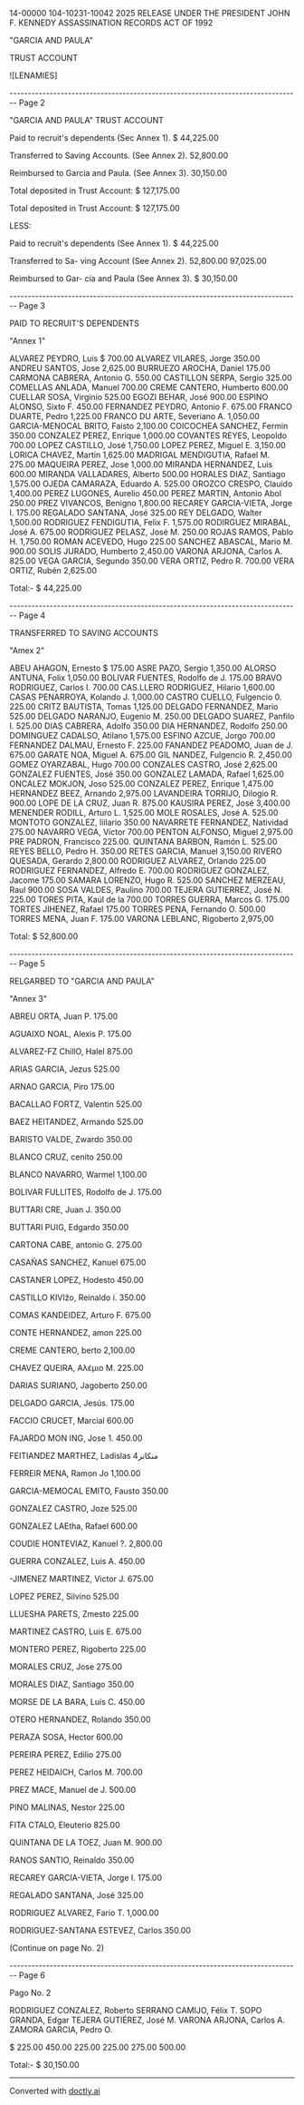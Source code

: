 14-00000
104-10231-10042 2025 RELEASE UNDER THE PRESIDENT JOHN F. KENNEDY ASSASSINATION RECORDS ACT OF 1992

"GARCIA AND PAULA"

TRUST ACCOUNT

![LENAMIES]


-------------------------------------------------------------------------------- Page 2

"GARCIA AND PAULA"
TRUST ACCOUNT

Paid to recruit's dependents
(Sec Annex 1). $ 44,225.00

Transferred to Saving Accounts.
(See Annex 2). 52,800.00

Reimbursed to Garcia and Paula.
(See Annex 3). 30,150.00

Total deposited in
Trust Account: $ 127,175.00

Total deposited in Trust Account: $ 127,175.00

LESS:

Paid to recruit's
dependents (See
Annex 1). $ 44,225.00

Transferred to Sa-
ving Account (See
Annex 2). 52,800.00 97,025.00

Reimbursed to Gar-
cia and Paula (See
Annex 3). $ 30,150.00


-------------------------------------------------------------------------------- Page 3

PAID TO RECRUIT'S DEPENDENTS

"Annex 1"

ALVAREZ PEYDRO, Luis $ 700.00
ALVAREZ VILARES, Jorge 350.00
ANDREU SANTOS, Jose 2,625.00
BURRUEZO AROCHA, Daniel 175.00
CARMONA CABRERA, Antonio G. 550.00
CASTILLON SERPA, Sergio 325.00
COMELLAS ANLADA, Manuel 700.00
CREME CANTERO, Humberto 600.00
CUELLAR SOSA, Virginio 525.00
EGOZI BEHAR, José 900.00
ESPINO ALONSO, Sixto F. 450.00
FERNANDEZ PEYDRO, Antonio F. 675.00
FRANCO DUARTE, Pedro 1,225.00
FRANCO DU ARTE, Severiano A. 1,050.00
GARCIA-MENOCAL BRITO, Faisto 2,100.00
COICOCHEA SANCHEZ, Fermin 350.00
CONZALEZ PEREZ, Enrique 1,000.00
COVANTES REYES, Leopoldo 700.00
LOPEZ CASTILLO, José 1,750.00
LOPEZ PEREZ, Miguel E. 3,150.00
LORICA CHAVEZ, Martín 1,625.00
MADRIGAL MENDIGUTIA, Rafael M. 275.00
MAQUEIRA PEREZ, Jose 1,000.00
MIRANDA HERNANDEZ, Luis 600.00
MIRANDA VALLADARES, Alberto 500.00
HORALES DIAZ, Santiago 1,575.00
OJEDA CAMARAZA, Eduardo A. 525.00
OROZCO CRESPO, Clauido 1,400.00
PEREZ LUGONES, Aurelio 450.00
PEREZ MARTIN, Antonio Abol 250.00
PREZ VIVANCOS, Benigno 1,800.00
RECAREY GARCIA-VIETA, Jorge I. 175.00
REGALADO SANTANA, José 325.00
REY DELGADO, Walter 1,500.00
RODRIGUEZ FENDIGUTIA, Felix F. 1,575.00
RODIRGUEZ MIRABAL, José A. 675.00
RODRIGUEZ PELASZ, José M. 250.00
ROJAS RAMOS, Pablo H. 1,750.00
ROMAN ACEVEDO, Hugo 225.00
SANCHEZ ABASCAL, Mario M. 900.00
SOLIS JURADO, Humberto 2,450.00
VARONA ARJONA, Carlos A. 825.00
VEGA GARCIA, Segundo 350.00
VERA ORTIZ, Pedro R. 700.00
VERA ORTIZ, Rubén 2,625.00

Total:- $ 44,225.00


-------------------------------------------------------------------------------- Page 4

TRANSFERRED TO SAVING ACCOUNTS

"Amex 2"

ABEU AHAGON, Ernesto $ 175.00
ASRE PAZO, Sergio 1,350.00
ALORSO ANTUNA, Folix 1,050.00
BOLIVAR FUENTES, Rodolfo de J. 175.00
BRAVO RODRIGUEZ, Carlos I. 700.00
CAS.LLERO RODRIGUEZ, Hilario 1,600.00
CASAS PENARROYA, Kolando J. 1,000.00
CASTRO CUELLO, Fulgencio 0. 225.00
CRITZ BAUTISTA, Tomas 1,125.00
DELGADO FERNANDEZ, Mario 525.00
DELGADO NARANJO, Eugenio M. 250.00
DELGADO SUAREZ, Panfilo I. 525.00
DIAS CABRERA, Adolfo 350.00
DIA HERNANDEZ, Rodolfo 250.00
DOMINGUEZ CADALSO, Atilano 1,575.00
ESFINO AZCUE, Jorgo 700.00
FERNANDEZ DALMAU, Ernesto F. 225.00
FANANDEZ PEADOMO, Juan de J. 675.00
GARATE NOA, Miguel A. 675.00
GIL NANDEZ, Fulgencio R. 2,450.00
GOMEZ OYARZABAL, Hugo 700.00
CONZALES CASTRO, José 2,625.00
GONZALEZ FUENTES, José 350.00
GONZALEZ LAMADA, Rafael 1,625.00
ONCALEZ MOKJON, Joso 525.00
CONZALEZ PEREZ, Enrique 1,475.00
HERNANDEZ BEEZ, Arnando 2,975.00
LAVANDEIRA TORRIJO, Dilogio R. 900.00
LOPE DE LA CRUZ, Juan R. 875.00
KAUSIRA PEREZ, José 3,400.00
MENENDER RODILL, Arturo L. 1,525.00
MOLE ROSALES, José A. 525.00
MONTOTO GONZALEZ, liilario 350.00
NAVARRETE FERNANDEZ, Natividad 275.00
NAVARRO VEGA, Víctor 700.00
PENTON ALFONSO, Miguel 2,975.00
PRE PADRON, Francisco 225.00.
QUINTANA BARBON, Ramón L. 525.00
REYES BELLO, Pedro H. 350.00
RETES GARCIA, Manuel 3,150.00
RIVERO QUESADA, Gerardo 2,800.00
RODRIGUEZ ALVAREZ, Orlando 225.00
RODRIGUEZ FERNANDEZ, Alfredo E. 700.00
RODRIGUEZ GONZALEZ, Jacome 175.00
SAMARA LORENZO, Hugo R. 525.00
SANCHEZ MERZEAU, Raul 900.00
SOSA VALDES, Paulino 700.00
TEJERA GUTIERREZ, José N. 225.00
TORES PITA, Kaúl de la 700.00
TORRES GUERRA, Marcos G. 175.00
TORTES JIHENEZ, Rafael 175.00
TORRES PENA, Fernando O. 500.00
TORRES MENA, Juan F. 175.00
VARONA LEBLANC, Rigoberto 2,975,00

Total: $ 52,800.00


-------------------------------------------------------------------------------- Page 5

RELGARBED TO "GARCIA AND PAULA"

"Annex 3"

ABREU ORTA, Juan P. 175.00

AGUAIXO NOAL, Alexis P. 175.00

ALVAREZ-FZ ChillO, Halel 875.00

ARIAS GARCIA, Jezus 525.00

ARNAO GARCIA, Piro 175.00

BACALLAO FORTZ, Valentin 525.00

BAEZ HEITANDEZ, Armando 525.00

BARISTO VALDE, Zwardo 350.00

BLANCO CRUZ, cenito 250.00

BLANCO NAVARRO, Warmel 1,100.00

BOLIVAR FULLITES, Rodolfo de J. 175.00

BUTTARI CRE, Juan J. 350.00

BUTTARI PUIG, Edgardo 350.00

CARTONA CABE, antonio G. 275.00

CASAÑAS SANCHEZ, Kanuel 675.00

CASTANER LOPEZ, Hodesto 450.00

CASTILLO KIVIžo, Reinaldo i. 350.00

COMAS KANDEIDEZ, Arturo F. 675.00

CONTE HERNANDEZ, amon 225.00

CREME CANTERO, berto 2,100.00

CHAVEZ QUEIRA, Αλέμιο Μ. 225.00

DARIAS SURIANO, Jagoberto 250.00

DELGADO GARCIA, Jesús. 175.00

FACCIO CRUCET, Marcial 600.00

FAJARDO MON ING, Jose 1. 450.00

FEITIANDEZ MARTHEZ, Ladislas 4منكاتر

FERREIR MENA, Ramon Jo 1,100.00

GARCIA-MEMOCAL EMITO, Fausto 350.00

GONZALEZ CASTRO, Joze 525.00

GONZALEZ LAEtha, Rafael 600.00

COUDIE HONTEVIAZ, Kanuel ?. 2,800.00

GUERRA CONZALEZ, Luis A. 450.00

-JIMENEZ MARTINEZ, Victor J. 675.00

LOPEZ PEREZ, Silvino 525.00

LLUESHA PARETS, Zmesto 225.00

MARTINEZ CASTRO, Luis E. 675.00

MONTERO PEREZ, Rigoberto 225.00

MORALES CRUZ, Jose 275.00

MORALES DIAZ, Santiago 350.00

MORSE DE LA BARA, Luis C. 450.00

OTERO HERNANDEZ, Rolando 350.00

PERAZA SOSA, Hector 600.00

PEREIRA PEREZ, Edilio 275.00

PEREZ HEIDAICH, Carlos M. 700.00

PREZ MACE, Manuel de J. 500.00

PINO MALINAS, Nestor 225.00

FITA CTALO, Eleuterio 825.00

QUINTANA DE LA TOEZ, Juan M. 900.00

RANOS SANTIO, Reinaldo 350.00

RECAREY GARCIA-VIETA, Jorge I. 175.00

REGALADO SANTANA, José 325.00

RODRIGUEZ ALVAREZ, Fario T. 1,000.00

RODRIGUEZ-SANTANA ESTEVEZ, Carlos 350.00

(Continue on page No. 2)


-------------------------------------------------------------------------------- Page 6

Pago No. 2

RODRIGUEZ CONZALEZ, Roberto
SERRANO CAMIJO, Félix T.
SOPO GRANDA, Edgar
TEJERA GUTIÉREZ, José M.
VARONA ARJONA, Carlos A.
ZAMORA GARCIA, Pedro O.

$
225.00
450.00
225.00
225.00
275.00
500.00

Total:-
$ 30,150.00


---
Converted with [doctly.ai](https://doctly.ai)